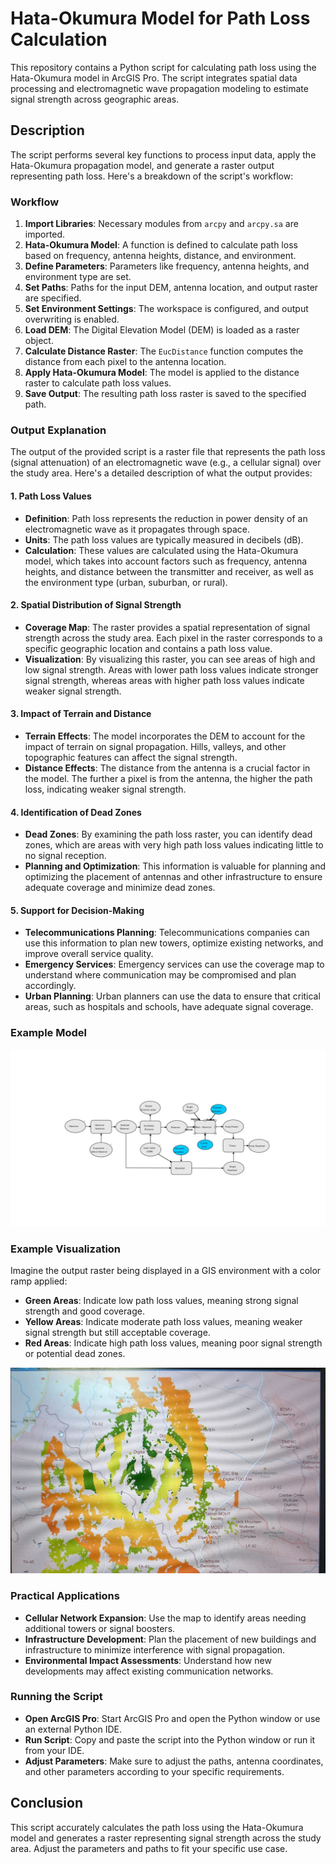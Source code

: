 # Hata-Okumura Model for Path Loss Calculation

This repository contains a Python script for calculating path loss using the Hata-Okumura model in ArcGIS Pro. The script integrates spatial data processing and electromagnetic wave propagation modeling to estimate signal strength across geographic areas.

## Description

The script performs several key functions to process input data, apply the Hata-Okumura propagation model, and generate a raster output representing path loss. Here's a breakdown of the script's workflow:

### Workflow

1. **Import Libraries**: Necessary modules from `arcpy` and `arcpy.sa` are imported.
2. **Hata-Okumura Model**: A function is defined to calculate path loss based on frequency, antenna heights, distance, and environment.
3. **Define Parameters**: Parameters like frequency, antenna heights, and environment type are set.
4. **Set Paths**: Paths for the input DEM, antenna location, and output raster are specified.
5. **Set Environment Settings**: The workspace is configured, and output overwriting is enabled.
6. **Load DEM**: The Digital Elevation Model (DEM) is loaded as a raster object.
7. **Calculate Distance Raster**: The `EucDistance` function computes the distance from each pixel to the antenna location.
8. **Apply Hata-Okumura Model**: The model is applied to the distance raster to calculate path loss values.
9. **Save Output**: The resulting path loss raster is saved to the specified path.

### Output Explanation

The output of the provided script is a raster file that represents the path loss (signal attenuation) of an electromagnetic wave (e.g., a cellular signal) over the study area. Here's a detailed description of what the output provides:

#### 1. Path Loss Values
- **Definition**: Path loss represents the reduction in power density of an electromagnetic wave as it propagates through space.
- **Units**: The path loss values are typically measured in decibels (dB).
- **Calculation**: These values are calculated using the Hata-Okumura model, which takes into account factors such as frequency, antenna heights, and distance between the transmitter and receiver, as well as the environment type (urban, suburban, or rural).

#### 2. Spatial Distribution of Signal Strength
- **Coverage Map**: The raster provides a spatial representation of signal strength across the study area. Each pixel in the raster corresponds to a specific geographic location and contains a path loss value.
- **Visualization**: By visualizing this raster, you can see areas of high and low signal strength. Areas with lower path loss values indicate stronger signal strength, whereas areas with higher path loss values indicate weaker signal strength.

#### 3. Impact of Terrain and Distance
- **Terrain Effects**: The model incorporates the DEM to account for the impact of terrain on signal propagation. Hills, valleys, and other topographic features can affect the signal strength.
- **Distance Effects**: The distance from the antenna is a crucial factor in the model. The further a pixel is from the antenna, the higher the path loss, indicating weaker signal strength.

#### 4. Identification of Dead Zones
- **Dead Zones**: By examining the path loss raster, you can identify dead zones, which are areas with very high path loss values indicating little to no signal reception.
- **Planning and Optimization**: This information is valuable for planning and optimizing the placement of antennas and other infrastructure to ensure adequate coverage and minimize dead zones.

#### 5. Support for Decision-Making
- **Telecommunications Planning**: Telecommunications companies can use this information to plan new towers, optimize existing networks, and improve overall service quality.
- **Emergency Services**: Emergency services can use the coverage map to understand where communication may be compromised and plan accordingly.
- **Urban Planning**: Urban planners can use the data to ensure that critical areas, such as hospitals and schools, have adequate signal coverage.

### Example Model

![EO Model](https://github.com/irmcintosh/Python/blob/main/EOAnalysis/EO.jpg)

### Example Visualization

Imagine the output raster being displayed in a GIS environment with a color ramp applied:

- **Green Areas**: Indicate low path loss values, meaning strong signal strength and good coverage.
- **Yellow Areas**: Indicate moderate path loss values, meaning weaker signal strength but still acceptable coverage.
- **Red Areas**: Indicate high path loss values, meaning poor signal strength or potential dead zones.

![EO Output Example](https://github.com/irmcintosh/Python/blob/main/EOAnalysis/eo.png)

### Practical Applications

- **Cellular Network Expansion**: Use the map to identify areas needing additional towers or signal boosters.
- **Infrastructure Development**: Plan the placement of new buildings and infrastructure to minimize interference with signal propagation.
- **Environmental Impact Assessments**: Understand how new developments may affect existing communication networks.

### Running the Script

- **Open ArcGIS Pro**: Start ArcGIS Pro and open the Python window or use an external Python IDE.
- **Run Script**: Copy and paste the script into the Python window or run it from your IDE.
- **Adjust Parameters**: Make sure to adjust the paths, antenna coordinates, and other parameters according to your specific requirements.

## Conclusion

This script accurately calculates the path loss using the Hata-Okumura model and generates a raster representing signal strength across the study area. Adjust the parameters and paths to fit your specific use case.
